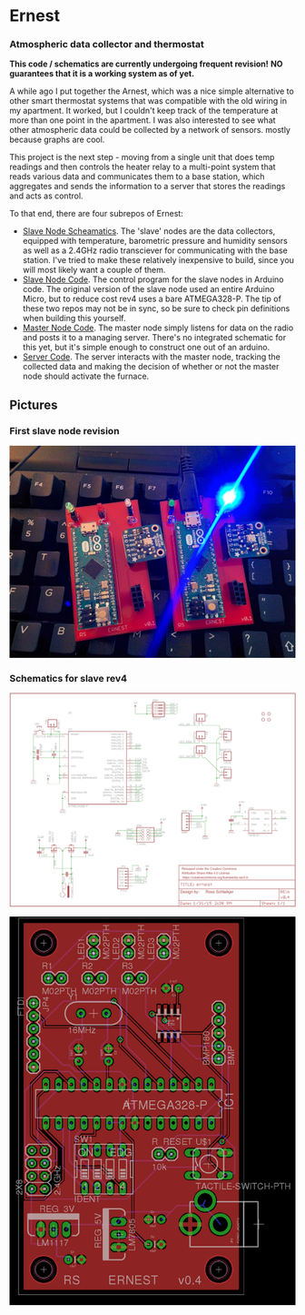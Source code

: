 # Ernest

### Atmospheric data collector and thermostat

**This code / schematics are currently undergoing frequent revision!**
**NO guarantees that it is a working system as of yet.**

A while ago I put together the Arnest, which was a nice simple alternative to
other smart thermostat systems that was compatible with the old wiring in my
apartment. It worked, but I couldn't keep track of the temperature at more than
one point in the apartment. I was also interested to see what other atmospheric
data could be collected by a network of sensors. mostly because graphs are cool.

This project is the next step - moving from a single unit that does temp
readings and then controls the heater relay to a multi-point system that reads
various data and communicates them to a base station, which aggregates and sends
the information to a server that stores the readings and acts as control.

To that end, there are four subrepos of Ernest:
- [Slave Node Scheamatics](https://github.com/rschlaikjer/ernest-slave-eagle).
    The 'slave' nodes are the data collectors,
    equipped with temperature, barometric pressure and humidity sensors
    as well as a 2.4GHz radio transciever for communicating with the base
    station. I've tried to make these relatively inexpensive to build, since you
    will most likely want a couple of them.
- [Slave Node Code](https://github.com/rschlaikjer/ernest-slave-code).
    The control program for the slave nodes in Arduino code.
    The original version of the slave node used an entire Arduino Micro, but to
    reduce cost rev4 uses a bare ATMEGA328-P. The tip of these two repos may not
    be in sync, so be sure to check pin definitions when building this yourself.
- [Master Node Code](). The master node simply listens for data on the radio and
    posts it to a managing server. There's no integrated schematic for this yet,
    but it's simple enough to construct one out of an arduino.
- [Server Code](). The server interacts with the master node, tracking the
    collected data and making the decision of whether or not the master node
    should activate the furnace.

## Pictures
### First slave node revision
![First Version](/rev1.jpg?raw=true "Early prototype")

### Schematics for slave rev4
![Schematic](/ernest_schematic.png?raw=true "Schematic")

![Board Layout](/ernest_board.png?raw=true "Board Layout")

